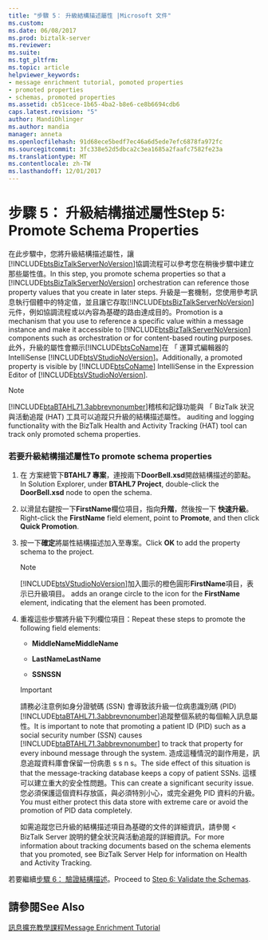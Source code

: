 ```yaml
---
title: "步驟 5： 升級結構描述屬性 |Microsoft 文件"
ms.custom: 
ms.date: 06/08/2017
ms.prod: biztalk-server
ms.reviewer: 
ms.suite: 
ms.tgt_pltfrm: 
ms.topic: article
helpviewer_keywords:
- message enrichment tutorial, pomoted properties
- promoted properties
- schemas, promoted properties
ms.assetid: cb51cece-1b65-4ba2-b8e6-ce8b6694cdb6
caps.latest.revision: "5"
author: MandiOhlinger
ms.author: mandia
manager: anneta
ms.openlocfilehash: 91d68ece5bedf7ec46a6d5ede7efc6878fa972fc
ms.sourcegitcommit: 3fc338e52d5dbca2c3ea1685a2faafc7582fe23a
ms.translationtype: MT
ms.contentlocale: zh-TW
ms.lasthandoff: 12/01/2017
---
```

# <a name="step-5-promote-schema-properties"></a><span data-ttu-id="30e61-102">步驟 5： 升級結構描述屬性</span><span class="sxs-lookup"><span data-stu-id="30e61-102">Step 5: Promote Schema Properties</span></span>
<span data-ttu-id="30e61-103">在此步驟中，您將升級結構描述屬性，讓[!INCLUDE[btsBizTalkServerNoVersion](../../includes/btsbiztalkservernoversion-md.md)]協調流程可以參考您在稍後步驟中建立那些屬性值。</span><span class="sxs-lookup"><span data-stu-id="30e61-103">In this step, you promote schema properties so that a [!INCLUDE[btsBizTalkServerNoVersion](../../includes/btsbiztalkservernoversion-md.md)] orchestration can reference those property values that you create in later steps.</span></span> <span data-ttu-id="30e61-104">升級是一套機制，您使用參考訊息執行個體中的特定值，並且讓它存取[!INCLUDE[btsBizTalkServerNoVersion](../../includes/btsbiztalkservernoversion-md.md)]元件，例如協調流程或以內容為基礎的路由達成目的。</span><span class="sxs-lookup"><span data-stu-id="30e61-104">Promotion is a mechanism that you use to reference a specific value within a message instance and make it accessible to [!INCLUDE[btsBizTalkServerNoVersion](../../includes/btsbiztalkservernoversion-md.md)] components such as orchestration or for content-based routing purposes.</span></span> <span data-ttu-id="30e61-105">此外，升級的屬性會顯示[!INCLUDE[btsCoName](../../includes/btsconame-md.md)]在 「 運算式編輯器的 IntelliSense [!INCLUDE[btsVStudioNoVersion](../../includes/btsvstudionoversion-md.md)]。</span><span class="sxs-lookup"><span data-stu-id="30e61-105">Additionally, a promoted property is visible by [!INCLUDE[btsCoName](../../includes/btsconame-md.md)] IntelliSense in the Expression Editor of [!INCLUDE[btsVStudioNoVersion](../../includes/btsvstudionoversion-md.md)].</span></span>  
  
> [!NOTE]
>  [!INCLUDE[btaBTAHL71.3abbrevnonumber](../../includes/btabtahl71-3abbrevnonumber-md.md)]<span data-ttu-id="30e61-106">稽核和記錄功能與 「 BizTalk 狀況與活動追蹤 (HAT) 工具可以追蹤只升級的結構描述屬性。</span><span class="sxs-lookup"><span data-stu-id="30e61-106"> auditing and logging functionality with the BizTalk Health and Activity Tracking (HAT) tool can track only promoted schema properties.</span></span>  
  
### <a name="to-promote-schema-properties"></a><span data-ttu-id="30e61-107">若要升級結構描述屬性</span><span class="sxs-lookup"><span data-stu-id="30e61-107">To promote schema properties</span></span>  
  
1.  <span data-ttu-id="30e61-108">在 方案總管下**BTAHL7 專案**，連按兩下**DoorBell.xsd**開啟結構描述的節點。</span><span class="sxs-lookup"><span data-stu-id="30e61-108">In Solution Explorer, under **BTAHL7 Project**, double-click the **DoorBell.xsd** node to open the schema.</span></span>  
  
2.  <span data-ttu-id="30e61-109">以滑鼠右鍵按一下**FirstName**欄位項目，指向**升階**，然後按一下 **快速升級**。</span><span class="sxs-lookup"><span data-stu-id="30e61-109">Right-click the **FirstName** field element, point to **Promote**, and then click **Quick Promotion**.</span></span>  
  
3.  <span data-ttu-id="30e61-110">按一下**確定**將屬性結構描述加入至專案。</span><span class="sxs-lookup"><span data-stu-id="30e61-110">Click **OK** to add the property schema to the project.</span></span>  
  
    > [!NOTE]
    >  [!INCLUDE[btsVStudioNoVersion](../../includes/btsvstudionoversion-md.md)]<span data-ttu-id="30e61-111">加入圖示的橙色圓形**FirstName**項目，表示已升級項目。</span><span class="sxs-lookup"><span data-stu-id="30e61-111"> adds an orange circle to the icon for the **FirstName** element, indicating that the element has been promoted.</span></span>  
  
4.  <span data-ttu-id="30e61-112">重複這些步驟將升級下列欄位項目：</span><span class="sxs-lookup"><span data-stu-id="30e61-112">Repeat these steps to promote the following field elements:</span></span>  
  
    -   <span data-ttu-id="30e61-113">**MiddleName**</span><span class="sxs-lookup"><span data-stu-id="30e61-113">**MiddleName**</span></span>  
  
    -   <span data-ttu-id="30e61-114">**LastName**</span><span class="sxs-lookup"><span data-stu-id="30e61-114">**LastName**</span></span>  
  
    -   <span data-ttu-id="30e61-115">**SSN**</span><span class="sxs-lookup"><span data-stu-id="30e61-115">**SSN**</span></span>  
  
    > [!IMPORTANT]
    >  <span data-ttu-id="30e61-116">請務必注意例如身分證號碼 (SSN) 會導致該升級一位病患識別碼 (PID)[!INCLUDE[btaBTAHL71.3abbrevnonumber](../../includes/btabtahl71-3abbrevnonumber-md.md)]追蹤整個系統的每個輸入訊息屬性。</span><span class="sxs-lookup"><span data-stu-id="30e61-116">It is important to note that promoting a patient ID (PID) such as a social security number (SSN) causes [!INCLUDE[btaBTAHL71.3abbrevnonumber](../../includes/btabtahl71-3abbrevnonumber-md.md)] to track that property for every inbound message through the system.</span></span> <span data-ttu-id="30e61-117">造成這種情況的副作用是，訊息追蹤資料庫會保留一份病患 s s n s。</span><span class="sxs-lookup"><span data-stu-id="30e61-117">The side effect of this situation is that the message-tracking database keeps a copy of patient SSNs.</span></span> <span data-ttu-id="30e61-118">這樣可以建立重大的安全性問題。</span><span class="sxs-lookup"><span data-stu-id="30e61-118">This can create a significant security issue.</span></span> <span data-ttu-id="30e61-119">您必須保護這個資料存放區，與必須特別小心，或完全避免 PID 資料的升級。</span><span class="sxs-lookup"><span data-stu-id="30e61-119">You must either protect this data store with extreme care or avoid the promotion of PID data completely.</span></span>  
  
     <span data-ttu-id="30e61-120">如需追蹤您已升級的結構描述項目為基礎的文件的詳細資訊，請參閱 < BizTalk Server 說明的健全狀況與活動追蹤的詳細資訊。</span><span class="sxs-lookup"><span data-stu-id="30e61-120">For more information about tracking documents based on the schema elements that you promoted, see BizTalk Server Help for information on Health and Activity Tracking.</span></span>  
  
 <span data-ttu-id="30e61-121">若要繼續[步驟 6： 驗證結構描述](../../adapters-and-accelerators/accelerator-hl7/step-6-validate-the-schemas.md)。</span><span class="sxs-lookup"><span data-stu-id="30e61-121">Proceed to [Step 6: Validate the Schemas](../../adapters-and-accelerators/accelerator-hl7/step-6-validate-the-schemas.md).</span></span>  
  
## <a name="see-also"></a><span data-ttu-id="30e61-122">請參閱</span><span class="sxs-lookup"><span data-stu-id="30e61-122">See Also</span></span>  
 [<span data-ttu-id="30e61-123">訊息擴充教學課程</span><span class="sxs-lookup"><span data-stu-id="30e61-123">Message Enrichment Tutorial</span></span>](../../adapters-and-accelerators/accelerator-hl7/message-enrichment-tutorial.md)